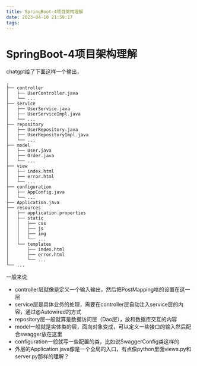 ```yaml
---
title: SpringBoot-4项目架构理解
date: 2023-04-10 21:59:17
tags:
---
```


# SpringBoot-4项目架构理解

chatgpt给了下面这样一个输出，

```shell
.
├── controller
│   ├── UserController.java
│   └── ...
├── service
│   ├── UserService.java
│   ├── UserServiceImpl.java
│   └── ...
├── repository
│   ├── UserRepository.java
│   ├── UserRepositoryImpl.java
│   └── ...
├── model
│   ├── User.java
│   ├── Order.java
│   └── ...
├── view
│   ├── index.html
│   ├── error.html
│   └── ...
├── configuration
│   ├── AppConfig.java
│   └── ...
├── Application.java
├── resources
│   ├── application.properties
│   ├── static
│   │   ├── css
│   │   ├── js
│   │   ├── img
│   │   └── ...
│   └── templates
│       ├── index.html
│       ├── error.html
│       └── ...
└── ...

```

一般来说

- controller层就像是定义一个输入输出，然后把PostMapping啥的设置在这一层
- service层是具体业务的处理，需要在controller层自动注入service层的内容，通过@Autowired的方式
- repository层一般就算是数据访问层（Dao层），放和数据库交互的内容
- model一般就是实体类的层，面向对象变成，可以定义一些接口的输入然后配合swagger放在这里
- configuration一般就写一些配置的类，比如说SwaggerConfig类这样的
- 外层的Application.java像是一个全局的入口，有点像python里面views.py和server.py那样的理解？